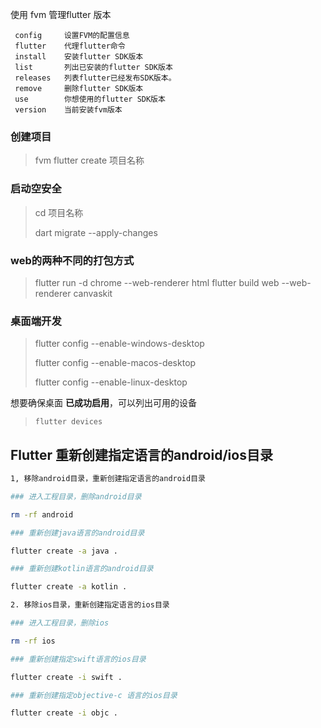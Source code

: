 使用 fvm 管理flutter 版本

```
 config     设置FVM的配置信息
 flutter    代理flutter命令 
 install    安装flutter SDK版本
 list       列出已安装的flutter SDK版本
 releases   列表flutter已经发布SDK版本。
 remove     删除flutter SDK版本
 use        你想使用的flutter SDK版本
 version    当前安装fvm版本
```



### 创建项目

> fvm flutter create 项目名称

### 启动空安全

> cd 项目名称
>
> dart migrate --apply-changes

### web的两种不同的打包方式 

> flutter run -d chrome --web-renderer html
> flutter build web --web-renderer canvaskit

### 桌面端开发

> flutter config --enable-windows-desktop
>
> flutter config --enable-macos-desktop
>
> flutter config --enable-linux-desktop

想要确保桌面 **已成功启用**，可以列出可用的设备

> ```
> flutter devices
> ```







## Flutter 重新创建指定语言的android/ios目录
```sh
1, 移除android目录，重新创建指定语言的android目录

### 进入工程目录，删除android目录

rm -rf android

### 重新创建java语言的android目录

flutter create -a java .

### 重新创建kotlin语言的android目录

flutter create -a kotlin .

2. 移除ios目录，重新创建指定语言的ios目录

### 进入工程目录，删除ios

rm -rf ios 

### 重新创建指定swift语言的ios目录

flutter create -i swift .

### 重新创建指定objective-c 语言的ios目录

flutter create -i objc .  
```





